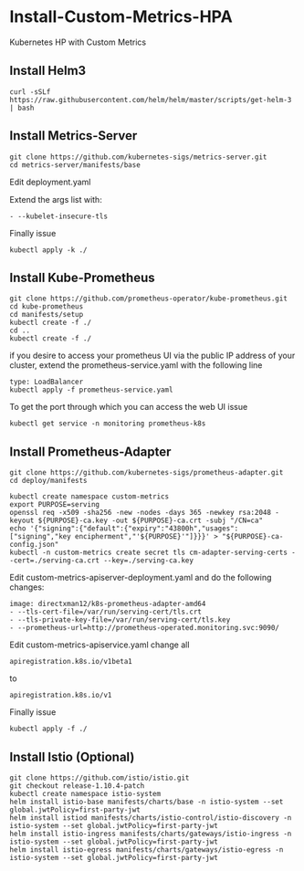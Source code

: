 # Install-Custom-Metrics-HPA

Kubernetes HP with Custom Metrics

## Install Helm3
```
curl -sSLf https://raw.githubusercontent.com/helm/helm/master/scripts/get-helm-3 | bash
```
## Install Metrics-Server
```
git clone https://github.com/kubernetes-sigs/metrics-server.git
cd metrics-server/manifests/base
```

Edit deployment.yaml

Extend the args list with:
```
- --kubelet-insecure-tls 
```
Finally issue
```
kubectl apply -k ./
```

## Install Kube-Prometheus
```
git clone https://github.com/prometheus-operator/kube-prometheus.git
cd kube-prometheus
cd manifests/setup
kubectl create -f ./
cd ..
kubectl create -f ./
```
if you desire to access your prometheus UI via the public IP address of your cluster, extend the prometheus-service.yaml with the following line
```
type: LoadBalancer
kubectl apply -f prometheus-service.yaml
```
To get the port through which you can access the web UI issue
```
kubectl get service -n monitoring prometheus-k8s
```

## Install Prometheus-Adapter
```
git clone https://github.com/kubernetes-sigs/prometheus-adapter.git
cd deploy/manifests

kubectl create namespace custom-metrics
export PURPOSE=serving
openssl req -x509 -sha256 -new -nodes -days 365 -newkey rsa:2048 -keyout ${PURPOSE}-ca.key -out ${PURPOSE}-ca.crt -subj "/CN=ca"
echo '{"signing":{"default":{"expiry":"43800h","usages":["signing","key encipherment","'${PURPOSE}'"]}}}' > "${PURPOSE}-ca-config.json"
kubectl -n custom-metrics create secret tls cm-adapter-serving-certs --cert=./serving-ca.crt --key=./serving-ca.key
```
Edit custom-metrics-apiserver-deployment.yaml and do the following changes:
```
image: directxman12/k8s-prometheus-adapter-amd64
- --tls-cert-file=/var/run/serving-cert/tls.crt
- --tls-private-key-file=/var/run/serving-cert/tls.key
- --prometheus-url=http://prometheus-operated.monitoring.svc:9090/
```
Edit custom-metrics-apiservice.yaml
change all 
```
apiregistration.k8s.io/v1beta1
```
to 
```
apiregistration.k8s.io/v1
```
Finally issue
```
kubectl apply -f ./
```
## Install Istio (Optional)
```
git clone https://github.com/istio/istio.git
git checkout release-1.10.4-patch
kubectl create namespace istio-system
helm install istio-base manifests/charts/base -n istio-system --set global.jwtPolicy=first-party-jwt 
helm install istiod manifests/charts/istio-control/istio-discovery -n istio-system --set global.jwtPolicy=first-party-jwt 
helm install istio-ingress manifests/charts/gateways/istio-ingress -n istio-system --set global.jwtPolicy=first-party-jwt 
helm install istio-egress manifests/charts/gateways/istio-egress -n istio-system --set global.jwtPolicy=first-party-jwt 
```
